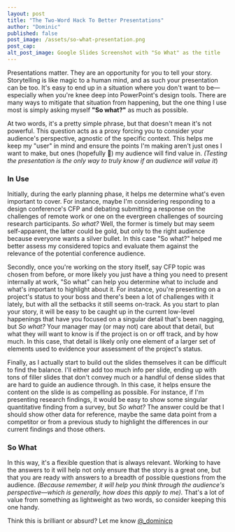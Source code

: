 ```yaml
---
layout: post
title: "The Two-Word Hack To Better Presentations"
author: "Dominic"
published: false
post_image: /assets/so-what-presentation.png
post_cap:
alt_post_image: Google Slides Screenshot with "So What" as the title
---
```

Presentations matter. They are an opportunity for you to tell your story. Storytelling is like magic to a human mind, and as such your presentation can be too. It's easy to end up in a situation where you don't want to be—especially when you're knee deep into PowerPoint's design tools. There are many ways to mitigate that situation from happening, but the one thing I use most is simply asking myself **"So what?"** as much as possible.

At two words, it's a pretty simple phrase, but that doesn't mean it's not powerful. This question acts as a proxy forcing you to consider your audience's perspective, agnostic of the specific context. This helps me keep my "user" in mind and ensure the points I'm making aren't just ones I want to make, but ones (hopefully 🤞) my audience will find value in. _(Testing the presentation is the only way to truly know if an audience will value it_)

### In Use
Initially, during the early planning phase, it helps me determine what's even important to cover. For instance, maybe I'm considering responding to a design conference's CFP and debating submitting a response on the challenges of remote work or one on the evergreen challenges of sourcing research participants. _So what?_ Well, the former is timely but may seem self-apparent, the latter could be gold, but only to the right audience because everyone wants a silver bullet. In this case "So what?" helped me better assess my considered topics and evaluate them against the relevance of the potential conference audience.

Secondly, once you're working on the story itself, say CFP topic was chosen from before, or more likely you just have a thing you need to present internally at work, "So what" can help you determine what to include and what's important to highlight about it. For instance, you're presenting on a project's status to your boss and there's been a lot of challenges with it lately, but with all the setbacks it still seems on-track. As you start to plan your story, it will be easy to be caught up in the current low-level happenings that have you focused on a singular detail that's been nagging, but _So what?_ Your manager may (or may not) care about that detail, but what they will want to know is if the project is on or off track, and by how much. In this case, that detail is likely only one element of a larger set of elements used to evidence your assessment of the project's status.

Finally, as I actually start to build out the slides themselves it can be difficult to find the balance. I'll either add too much info per slide, ending up with tons of filler slides that don't convey much or a handful of dense slides that are hard to guide an audience through. In this case, it helps ensure the content on the slide is as compelling as possible. For instance, if I'm presenting research findings, it would be easy to show some singular quantitative finding from a survey, but _So what?_ The answer could be that I should show other data for reference, maybe the same data point from a competitor or from a previous study to highlight the differences in our current findings and those others.

### So What
In this way, it's a flexible question that is always relevant. Working to have the answers to it will help not only ensure that the story is a great one, but that you are ready with answers to a breadth of possible questions from the audience. _(Because remember, it will help you think through the audience's perspective—which is generally, how does this apply to me)._ That's a lot of value from something as lightweight as two words, so consider keeping this one handy.

Think this is brilliant or absurd? Let me know [@_dominicp](https://twitter.com/_dominicp "twitter link")
